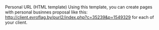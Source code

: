 Personal URL (HTML template)
Using this template, you can create pages with personal businnes proposal like this: http://client.evroflag.by/purl2/index.php?c=35239&p=1549329
for each of your client.
